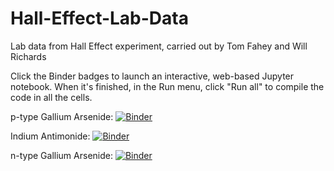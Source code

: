 # Hall-Effect-Lab-Data
Lab data from Hall Effect experiment, carried out by Tom Fahey and Will Richards

Click the Binder badges to launch an interactive, web-based Jupyter notebook. When it's finished, in the Run menu, click "Run all" to compile the code in all the cells.

p-type Gallium Arsenide:
[![Binder](https://mybinder.org/badge.svg)](https://mybinder.org/v2/gh/TomFahey/Hall-Effect-Lab-Data/master?filepath=p-type%20GaAs.ipynb)

Indium Antimonide:
[![Binder](https://mybinder.org/badge.svg)](https://mybinder.org/v2/gh/TomFahey/Hall-Effect-Lab-Data/master?filepath=InSb.ipynb)

n-type Gallium Arsenide:
[![Binder](https://mybinder.org/badge.svg)](https://mybinder.org/v2/gh/TomFahey/Hall-Effect-Lab-Data/master?filepath=%22n-type%20GaAs.ipynb%22)
